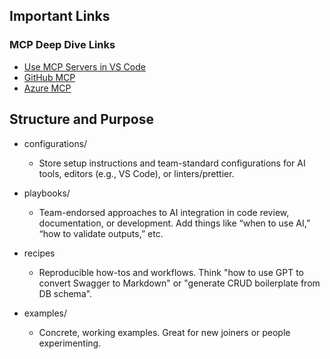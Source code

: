 

## Important Links
### MCP Deep Dive Links
* [Use MCP Servers in VS Code](https://code.visualstudio.com/docs/copilot/chat/mcp-servers)
* [GitHub MCP](https://github.com/github/github-mcp-server)
* [Azure MCP](https://github.com/Azure/azure-mcp)



## Structure and Purpose

* configurations/
    * Store setup instructions and team-standard configurations for AI tools, editors (e.g., VS Code), or linters/prettier.

* playbooks/
    * Team-endorsed approaches to AI integration in code review, documentation, or development. Add things like “when to use AI,” “how to validate outputs,” etc.

* recipes
    * Reproducible how-tos and workflows. Think "how to use GPT to convert Swagger to Markdown" or "generate CRUD boilerplate from DB schema".

* examples/
    * Concrete, working examples. Great for new joiners or people experimenting.